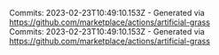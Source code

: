 Commits: 2023-02-23T10:49:10.153Z - Generated via https://github.com/marketplace/actions/artificial-grass
<br>
Commits: 2023-02-23T10:49:10.153Z - Generated via https://github.com/marketplace/actions/artificial-grass
<br>
